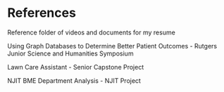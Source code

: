 # References
Reference folder of videos and documents for my resume

Using Graph Databases to Determine Better Patient Outcomes - Rutgers Junior Science and Humanities Symposium

Lawn Care Assistant - Senior Capstone Project

NJIT BME Department Analysis - NJIT Project
